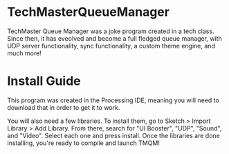# TechMasterQueueManager

<p>TechMaster Queue Manager was a joke program created in a tech class. Since then, it has eveolved and become a full fledged queue manager, with UDP server functionality, sync functionality, a custom theme engine, and much more!
  
 # Install Guide
 <p> This program was created in the Processing IDE, meaning you will need to download that in order to get it to work.
  
  You will also need a few libraries. To install them, go to Sketch > Import Library > Add Library. From there, search for "UI Booster", "UDP", "Sound", and "Video". Select each one and press install. Once the libraries are done installing, you're ready to compile and launch TMQM!
  

